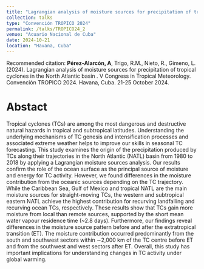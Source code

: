 ```yaml
---
title: "Lagrangian analysis of moisture sources for precipitation of tropical cyclones in the North Atlantic basin "
collection: talks
type: "Convención TROPICO 2024"
permalink: /talks/TROPICO24_2
venue: "Acuario Nacional de Cuba"
date: 2024-10-21
location: "Havana, Cuba"
---
```


Recommended citation: <b>Pérez-Alarcón, A</b>, Trigo, R.M., Nieto, R., Gimeno, L. (2024). Lagrangian analysis of moisture sources for precipitation of tropical cyclones in the North Atlantic basin . V Congress in Tropical Meteorology. Convención TROPICO 2024. Havana, Cuba. 21-25  October 2024.


# Abstact

Tropical cyclones (TCs) are among the most dangerous and destructive natural hazards in tropical and subtropical latitudes. Understanding the underlying mechanisms of TC genesis and intensification processes and associated extreme weather helps to improve our skills in seasonal TC forecasting. This study examines the origin of the precipitation produced by TCs along their trajectories in the North Atlantic (NATL) basin from 1980 to 2018 by applying a Lagrangian moisture sources analysis.  Our results confirm the role of the ocean surface as the principal source of moisture and energy for TC activity. However, we found differences in the moisture contribution from the oceanic sources depending on the TC trajectory.  While the Caribbean Sea, Gulf of Mexico and tropical  NATL are the main moisture sources for straight-moving TCs, the western and subtropical eastern NATL achieve the highest contribution for recurving landfalling and recurving ocean TCs, respectively. These results show that TCs gain more moisture from local than remote sources, supported by the short mean water vapour residence time (~2.8 days). Furthermore, our findings reveal differences in the moisture source pattern before and after the extratropical transition (ET). The moisture contribution occurred predominantly from the south and southwest sectors within ∼2,000 km of the TC centre before ET and from the southwest and west sectors after ET.  Overall, this study has important implications for understanding changes in TC activity under global warming.